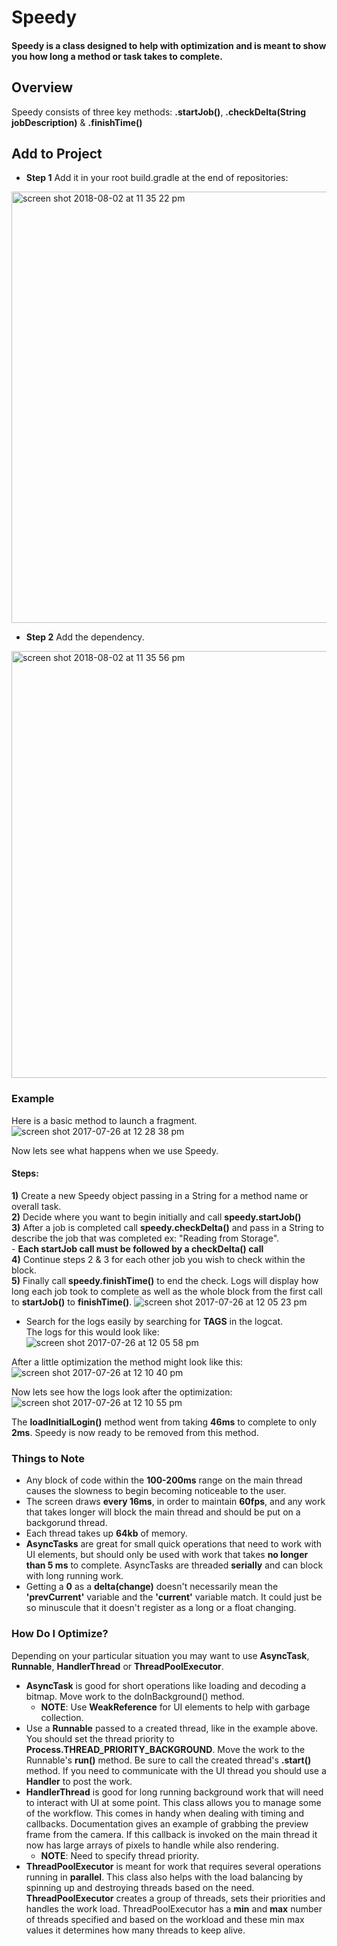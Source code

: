 # Speedy

#### Speedy is a class designed to help with optimization and is meant to show you how long a method or task takes to complete.

## Overview
Speedy consists of three key methods: **.startJob()**, **.checkDelta(String jobDescription)** & **.finishTime()**

## Add to Project
* **Step 1** Add it in your root build.gradle at the end of repositories:    
<img width="690" alt="screen shot 2018-08-02 at 11 35 22 pm" src="https://user-images.githubusercontent.com/6344435/43623037-42de0a6a-96ad-11e8-8d61-bd3d25fcb6e9.png">    

* **Step 2** Add the dependency.    
<img width="683" alt="screen shot 2018-08-02 at 11 35 56 pm" src="https://user-images.githubusercontent.com/6344435/43623059-5cf906ca-96ad-11e8-9906-d543f34e5212.png">

### Example
Here is a basic method to launch a fragment.           
![screen shot 2017-07-26 at 12 28 38 pm](https://user-images.githubusercontent.com/6344435/28632218-ce2e4812-71fd-11e7-92fb-218a72d19da1.png)

Now lets see what happens when we use Speedy.                                                                               
#### Steps:

**1)** Create a new Speedy object passing in a String for a method name or overall task.   
**2)** Decide where you want to begin initially and call **speedy.startJob()**   
**3)** After a job is completed call **speedy.checkDelta()** and pass in a String to describe the job that was completed ex: "Reading from Storage".    
     - **Each startJob call must be followed by a checkDelta() call**   
**4)** Continue steps 2 & 3 for each other job you wish to check within the block.   
**5)** Finally call **speedy.finishTime()** to end the check. Logs will display how long each job took to complete as well as the whole block from    the first call to **startJob()** to **finishTime()**. 
![screen shot 2017-07-26 at 12 05 23 pm](https://user-images.githubusercontent.com/6344435/28631860-b43e16cc-71fc-11e7-8a6b-449f99a15275.png)

- Search for the logs easily by searching for **TAGS** in the logcat.    
The logs for this would look like:                                                                                        
![screen shot 2017-07-26 at 12 05 58 pm](https://user-images.githubusercontent.com/6344435/28632692-5ff7d1ae-71ff-11e7-9c24-de5b47c8b9f9.png)

After a little optimization the method might look like this:                                                                    
![screen shot 2017-07-26 at 12 10 40 pm](https://user-images.githubusercontent.com/6344435/28632914-06c80648-7200-11e7-9357-1396ef3d2aaf.png)

Now lets see how the logs look after the optimization:
![screen shot 2017-07-26 at 12 10 55 pm](https://user-images.githubusercontent.com/6344435/28633036-68de71be-7200-11e7-888a-01d45d1e93b8.png)

The **loadInitialLogin()** method went from taking **46ms** to complete to only **2ms**. Speedy is now ready to be removed from this method. 

### Things to Note
 - Any block of code within the **100-200ms** range on the main thread causes the slowness to begin becoming noticeable to the user. 
 - The screen draws **every 16ms**, in order to maintain **60fps**, and any work that takes longer will block the main thread and should be put on    a backgorund thread.
 - Each thread takes up **64kb** of memory.
 - **AsyncTasks** are great for small quick operations that need to work with UI elements, but should only be used with work that takes **no        longer than 5 ms** to complete. AsyncTasks are threaded **serially** and can block with long running work.  
 - Getting a **0** as a **delta(change)** doesn't necessarily mean the **'prevCurrent'** variable and the **'current'** variable match. It could just be      so minuscule that it doesn't register as a long or a float changing.
 
 ### How Do I Optimize?   
 Depending on your particular situation you may want to use **AsyncTask**, **Runnable**, **HandlerThread** or **ThreadPoolExecutor**.
 - **AsyncTask** is good for short operations like loading and decoding a bitmap. Move work to the doInBackground() method.          
      - **NOTE**: Use **WeakReference** for UI elements to help with garbage collection.   
 - Use a **Runnable** passed to a created thread, like in the example above. You should set the thread priority to                                **Process.THREAD_PRIORITY_BACKGROUND**. Move the work to the Runnable's **run()** method. Be sure to call the created thread's **.start()** method.    If you need to communicate with the UI thread you should use a **Handler** to post the work.
 - **HandlerThread** is good for long running background work that will need to interact with UI at some point. This class allows you to          manage some of the workflow. This comes in handy when dealing with timing and callbacks. Documentation gives an example of grabbing the    preview frame from the camera. If this callback is invoked on the main thread it now has large arrays of pixels to handle while also      rendering. 
      - **NOTE**: Need to specify thread priority.
 - **ThreadPoolExecutor** is meant for work that requires several operations running in **parallel**. This class also helps with the load            balancing by spinning up and destroying threads based on the need. **ThreadPoolExecutor** creates a group of threads, sets their        priorities and handles the work load. ThreadPoolExecutor has a **min** and **max** number of threads specified and based on the workload and these min max values it determines how many threads to keep alive. 
